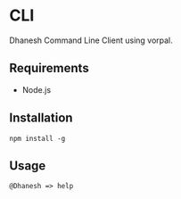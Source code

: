 # CLI

Dhanesh Command Line Client using vorpal.

## Requirements

- Node.js

## Installation

```cli
npm install -g 
```


## Usage

```cli
@Dhanesh => help
```

